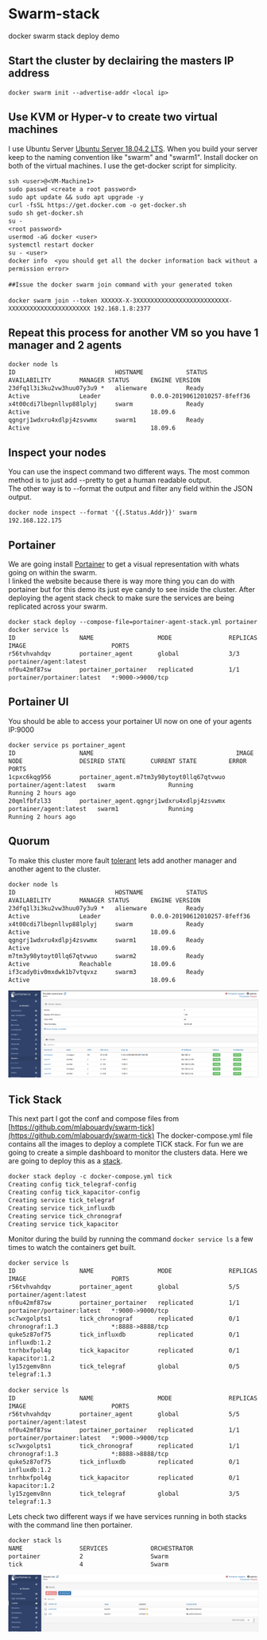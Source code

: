 # Swarm-stack
docker swarm stack deploy demo

## Start the cluster by declairing the masters IP address
```
docker swarm init --advertise-addr <local ip>
```
## Use KVM or Hyper-v to create two virtual machines 
I use Ubuntu Server [Ubuntu Server 18.04.2 LTS](https://ubuntu.com/download/server). When you build your server keep to the naming convention like "swarm" and "swarm1".
Install docker on both of the virtual machines. I use the get-docker script for simplicity.

```
ssh <user>@<VM-Machine1>
sudo passwd <create a root password>
sudo apt update && sudo apt upgrade -y
curl -fsSL https://get.docker.com -o get-docker.sh
sudo sh get-docker.sh
su -
<root password>
usermod -aG docker <user>
systemctl restart docker
su - <user>
docker info  <you should get all the docker information back without a permission error>

##Issue the docker swarm join command with your generated token

docker swarm join --token XXXXXX-X-3XXXXXXXXXXXXXXXXXXXXXXXXXX-XXXXXXXXXXXXXXXXXXXXXXX 192.168.1.8:2377
```
## Repeat this process for another VM so you have 1 manager and 2 agents

```
docker node ls
ID                            HOSTNAME            STATUS              AVAILABILITY        MANAGER STATUS      ENGINE VERSION
23dfq1l3i3ku2vw3huu07y3u9 *   alienware           Ready               Active              Leader              0.0.0-20190612010257-8feff36
x4t00cdi7lbepnllvp88lplyj     swarm               Ready               Active                                  18.09.6
qgngrj1wdxru4xdlpj4zsvwmx     swarm1              Ready               Active                                  18.09.6
```
## Inspect your nodes
You can use the inspect command two different ways.  The most common method is to just add --pretty to get a human readable output.  
The other way is to --format the output and filter any field within the JSON output.
```
docker node inspect --format '{{.Status.Addr}}' swarm
192.168.122.175
```
## Portainer 
We are going install [Portainer](https://www.portainer.io/installation/) to get a visual representation with whats going on within the swarm.  
I linked the website because there is way more thing you can do with portainer but for this demo its just eye candy to see inside the cluster.
After deploying the agent stack check to make sure the services are being replicated across your swarm.

```
docker stack deploy --compose-file=portainer-agent-stack.yml portainer
docker service ls
ID                  NAME                  MODE                REPLICAS            IMAGE                        PORTS
r56tvhvahdqv        portainer_agent       global              3/3                 portainer/agent:latest       
nf0u42mf87sw        portainer_portainer   replicated          1/1                 portainer/portainer:latest   *:9000->9000/tcp

```
## Portainer UI
You should be able to access your portainer UI now on one of your agents IP:9000

```
docker service ps portainer_agent
ID                  NAME                                        IMAGE                    NODE                DESIRED STATE       CURRENT STATE         ERROR               PORTS
1cpxc6kqg956        portainer_agent.m7tm3y98ytoyt0llq67qtvwuo   portainer/agent:latest   swarm               Running             Running 2 hours ago                       
20qmlfbfzl33        portainer_agent.qgngrj1wdxru4xdlpj4zsvwmx   portainer/agent:latest   swarm1              Running             Running 2 hours ago                       
```
## Quorum
To make this cluster more fault [tolerant](https://docs.docker.com/engine/swarm/admin_guide/) lets add another manager and another agent to the cluster.
```
docker node ls
ID                            HOSTNAME            STATUS              AVAILABILITY        MANAGER STATUS      ENGINE VERSION
23dfq1l3i3ku2vw3huu07y3u9 *   alienware           Ready               Active              Leader              0.0.0-20190612010257-8feff36
x4t00cdi7lbepnllvp88lplyj     swarm               Ready               Active                                  18.09.6
qgngrj1wdxru4xdlpj4zsvwmx     swarm1              Ready               Active                                  18.09.6
m7tm3y98ytoyt0llq67qtvwuo     swarm2              Ready               Active              Reachable           18.09.6
if3cady0iv0mxdwk1b7vtqvxz     swarm3              Ready               Active                                  18.09.6
```
![Portainer Swarm Fault tolerance](./assets/images/portainerui.png)

## Tick Stack
This next part I got the conf and compose files from [https://github.com/mlabouardy/swarm-tick](https://github.com/mlabouardy/swarm-tick)
The docker-compose.yml file contains all the images to deploy a complete TICK stack.  For fun we are going to create a simple dashboard to monitor the clusters data. 
Here we are going to deploy this as a [stack](https://docs.docker.com/engine/reference/commandline/stack/).
```
docker stack deploy -c docker-compose.yml tick
Creating config tick_telegraf-config
Creating config tick_kapacitor-config
Creating service tick_telegraf
Creating service tick_influxdb
Creating service tick_chronograf
Creating service tick_kapacitor
```
Monitor during the build by running the command `docker service ls` a few times to watch the containers get built.
```
docker service ls
ID                  NAME                  MODE                REPLICAS            IMAGE                        PORTS
r56tvhvahdqv        portainer_agent       global              5/5                 portainer/agent:latest       
nf0u42mf87sw        portainer_portainer   replicated          1/1                 portainer/portainer:latest   *:9000->9000/tcp
sc7wxgolpts1        tick_chronograf       replicated          0/1                 chronograf:1.3               *:8888->8888/tcp
quke5z87of75        tick_influxdb         replicated          0/1                 influxdb:1.2                 
tnrhbxfpol4g        tick_kapacitor        replicated          0/1                 kapacitor:1.2                
ly15zgemv8nn        tick_telegraf         global              0/5                 telegraf:1.3  

docker service ls
ID                  NAME                  MODE                REPLICAS            IMAGE                        PORTS
r56tvhvahdqv        portainer_agent       global              5/5                 portainer/agent:latest       
nf0u42mf87sw        portainer_portainer   replicated          1/1                 portainer/portainer:latest   *:9000->9000/tcp
sc7wxgolpts1        tick_chronograf       replicated          1/1                 chronograf:1.3               *:8888->8888/tcp
quke5z87of75        tick_influxdb         replicated          0/1                 influxdb:1.2                 
tnrhbxfpol4g        tick_kapacitor        replicated          0/1                 kapacitor:1.2                
ly15zgemv8nn        tick_telegraf         global              3/5                 telegraf:1.3         
```
Lets check two different ways if we have services running in both stacks with the command line then portainer.
```
docker stack ls
NAME                SERVICES            ORCHESTRATOR
portainer           2                   Swarm
tick                4                   Swarm
```
![Portainer Stack](./assets/images/Screenshot-stack.png)
